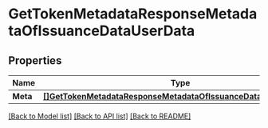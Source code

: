 # GetTokenMetadataResponseMetadataOfIssuanceDataUserData

## Properties
Name | Type | Description | Notes
------------ | ------------- | ------------- | -------------
**Meta** | [**[]GetTokenMetadataResponseMetadataOfIssuanceDataUserDataMeta**](getTokenMetadataResponse_metadataOfIssuance_data_userData_meta.md) |  | [optional] 

[[Back to Model list]](../README.md#documentation-for-models) [[Back to API list]](../README.md#documentation-for-api-endpoints) [[Back to README]](../README.md)


